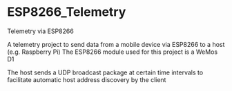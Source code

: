 # ESP8266_Telemetry
Telemetry via ESP8266

A telemetry project to send data from a mobile device via ESP8266 to a host (e.g. Raspberry Pi)
The ESP8266 module used for this project is a WeMos D1

The host sends a UDP broadcast package at certain time intervals to facilitate automatic host address discovery by the client 
